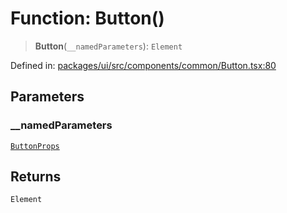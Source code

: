 # Function: Button()

> **Button**(`__namedParameters`): `Element`

Defined in: [packages/ui/src/components/common/Button.tsx:80](https://github.com/laruss/react-text-game/blob/3f24f1ae69cb46d4c796e3e7af2e5d08bb0359c7/packages/ui/src/components/common/Button.tsx#L80)

## Parameters

### \_\_namedParameters

[`ButtonProps`](../type-aliases/ButtonProps.md)

## Returns

`Element`

